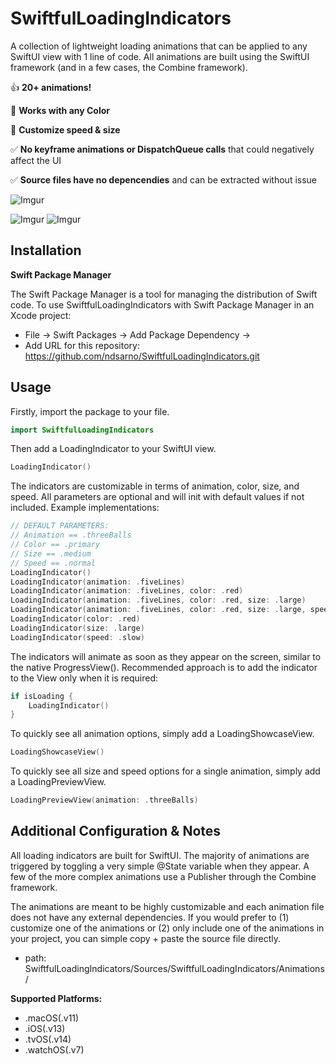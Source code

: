# SwiftfulLoadingIndicators

A collection of lightweight loading animations that can be applied to any SwiftUI view with 1 line of code. All animations are built using the SwiftUI framework (and in a few cases, the Combine framework).

:thumbsup: **20+ animations!**

:art: **Works with any Color**

:toolbox: **Customize speed & size**

:white_check_mark: **No keyframe animations or DispatchQueue calls** that could negatively affect the UI

:white_check_mark: **Source files have no depencendies** and can be extracted without issue

![Imgur](https://i.imgur.com/729d9U0.gif) 

![Imgur](https://imgur.com/11BVcV2.gif) ![Imgur](https://imgur.com/BjPd3bC.gif)

## Installation

**Swift Package Manager** 

The Swift Package Manager is a tool for managing the distribution of Swift code. To use SwiftfulLoadingIndicators with Swift Package Manager in an Xcode project:

* File -> Swift Packages -> Add Package Dependency ->
* Add URL for this repository: https://github.com/ndsarno/SwiftfulLoadingIndicators.git

## Usage

Firstly, import the package to your file.
```swift
import SwiftfulLoadingIndicators
```
Then add a LoadingIndicator to your SwiftUI view.

```swift
LoadingIndicator()
```

The indicators are customizable in terms of animation, color, size, and speed. All parameters are optional and will init with default values if not included. Example implementations:

```swift
// DEFAULT PARAMETERS:
// Animation == .threeBalls
// Color == .primary
// Size == .medium
// Speed == .normal
LoadingIndicator()
LoadingIndicator(animation: .fiveLines)
LoadingIndicator(animation: .fiveLines, color: .red)
LoadingIndicator(animation: .fiveLines, color: .red, size: .large)
LoadingIndicator(animation: .fiveLines, color: .red, size: .large, speed: .fast)
LoadingIndicator(color: .red)
LoadingIndicator(size: .large)
LoadingIndicator(speed: .slow)
```

The indicators will animate as soon as they appear on the screen, similar to the native ProgressView(). Recommended approach is to add the indicator to the View only when it is required:
```swift
if isLoading {
    LoadingIndicator()
}
```

To quickly see all animation options, simply add a LoadingShowcaseView.

```swift
LoadingShowcaseView()
```

To quickly see all size and speed options for a single animation, simply add a LoadingPreviewView.
```swift
LoadingPreviewView(animation: .threeBalls)
```

## Additional Configuration & Notes

All loading indicators are built for SwiftUI. The majority of animations are triggered by toggling a very simple @State variable when they appear. A few of the more complex animations use a Publisher through the  Combine framework.

The animations are meant to be highly customizable and each animation file does not have any external dependencies. If you would prefer to (1) customize one of the animations or (2) only include one of the animations in your project, you can simple copy + paste the source file directly.
* path: SwiftfulLoadingIndicators/Sources/SwiftfulLoadingIndicators/Animations/

**Supported Platforms:**

* .macOS(.v11)
* .iOS(.v13)
* .tvOS(.v14)
* .watchOS(.v7)

